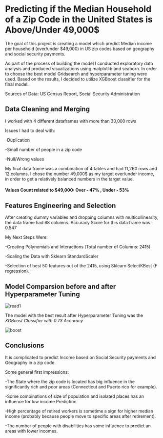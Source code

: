 
# Predicting if the Median Household of a Zip Code in the United States is Above/Under 49,000$

The goal of this project is creating a model which predict Median income per household (over/under $49,000) in US zip codes based on geography and social security payments.

As part of the process of building the model I conducted exploratory data analysis and produced visualizations using matplotlib and seaborn.
In order to choose the best model Gridsearch and hyperparameter tuning were used. Based on the results, I decided to utilize XGBoost classifier for the final model.

Sources of Data:
US Census Report, Social Security Administration





## Data Cleaning and Merging
I worked with 4 different dataframes with more than 30,000 rows

Issues I had to deal with:

-Duplication

-Small number of people in a zip code

-Null/Wrong values

My final data frame was a combination of 4 tables and had 11,260 rows and  12 columns. 
I chose the number 49,000$  as my target over/under income, in order to get a relatively balanced numbers in the target value.

#### Values Count related to $49,000: Over - 47% , Under - 53%

## Features Engineering and Selection
After creating dummy variables and dropping columns with multicollinearity, the data frame had 68 columns. Accuracy Score for this data frame was : 0.547

My Next Steps Were:

-Creating Polynomials and Interactions (Total number of Columns: 2415)

-Scaling the Data with Sklearn StandardScaler

-Selection of best 50 features out of the 2415, using Sklearn SelectKBest (F regression).

## Model Comparsion before and after Hyperparameter Tuning


![read1](https://github.com/omerhakim/mod_3_project/blob/master/images/read1.png)

The model with the best result after Hyperparameter Tuning was the *XGBoost Classifier with 0.73 Accuracy*

![boost](https://github.com/omerhakim/mod_3_project/blob/master/images/Screen%20Shot%202019-05-17%20at%202.21.40%20PM.png)



## Conclusions
It is complicated to predict Income based on Social Security payments and Geography in a zip code.

Some general first impressions:

-The State where the zip code is located has big influence in the significantly rich and poor areas (Connecticut and Puerto rico for example). 

-Some combinations of size of population and isolated places has an influence for low income Prediction.

-High percentage of retired workers is sometime a sign for higher median income (probably because people move to specific areas after retirement).

-The number of people with disabilities has some influence to predict an areas with lower incomes.







